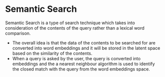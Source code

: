 # Semantic Search
Semantic Search is a type of search technique which takes into consideration of the contents of the query rather than a lexical word comparison.

- The overall idea is that the data of the contents to be searched for are converted into word embeddings and it will be stored in the latent space based on the similarity of the contents.
- When a query is asked by the user, the query is converted into embeddings and the a nearest neighbour algorithm is used to identify the closed match with the query from the word embeddings space.
